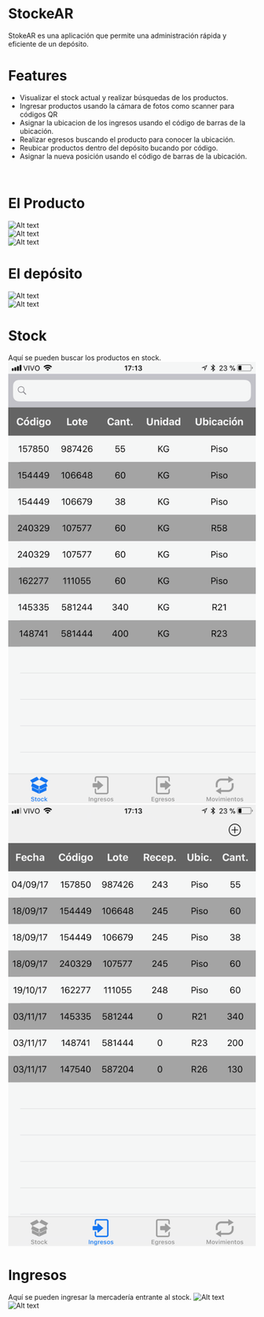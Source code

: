 # StockeAR
StokeAR es una aplicación que permite una administración rápida y eficiente de un depósito.
<BR>

# Features
- Visualizar el stock actual y realizar búsquedas de los productos.
- Ingresar productos usando la cámara de fotos como scanner para códigos QR
- Asignar la ubicacion de los ingresos usando el código de barras de la ubicación.
- Realizar egresos buscando el producto para conocer la ubicación.
- Reubicar productos dentro del depósito bucando por código.
- Asignar la nueva posición usando el código de barras de la ubicación.
<BR>


# El Producto


![Alt text](Images/IMG_7137.png)
<BR>
![Alt text](Images/IMG_7138.png)
<BR>
![Alt text](Images/IMG_6972.png)
<BR>


# El depósito

![Alt text](Images/IMG_7135.png)
<BR>
![Alt text](Images/IMG_7136.png)
<BR>


# Stock
Aquí se pueden buscar los productos en stock.
![Alt text](Images/IMG_7439.png)
<BR>
![Alt text](Images/IMG_7440.png)
<BR>

# Ingresos
Aquí se pueden ingresar la mercadería entrante al stock.
![Alt text](Images/IMG_7136.png)
<BR>
![Alt text](Images/IMG_7136.png)
